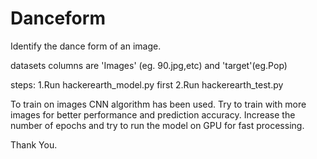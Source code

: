 # Danceform
Identify the dance form of an image.

datasets columns are 'Images' (eg. 90.jpg,etc) and 'target'(eg.Pop)

steps:
1.Run hackerearth_model.py first
2.Run hackerearth_test.py

To train on images CNN algorithm has been used.
Try to train with more images for better performance and prediction accuracy.
Increase the number of epochs and try to run the model on GPU for fast processing.

Thank You.
